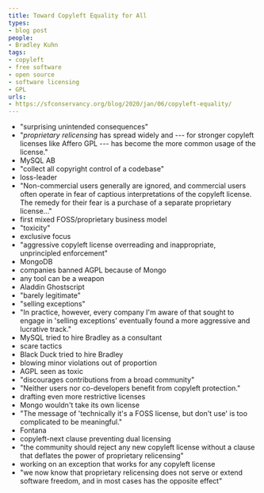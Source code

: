 ```yaml
---
title: Toward Copyleft Equality for All
types:
- blog post
people:
- Bradley Kuhn
tags:
- copyleft
- free software
- open source
- software licensing
- GPL
urls:
- https://sfconservancy.org/blog/2020/jan/06/copyleft-equality/
---
```


- "surprising unintended consequences"
- "_proprietary relicensing_ has spread widely and --- for stronger copyleft licenses like Affero GPL --- has become the more common usage of the license."
- MySQL AB
- "collect all copyright control of a codebase"
- loss-leader
- "Non-commercial users generally are ignored, and commercial users often operate in fear of captious interpretations of the copyleft license.  The remedy for their fear is a purchase of a separate proprietary license..."
- first mixed FOSS/proprietary business model
- "toxicity"
- exclusive focus
- "aggressive copyleft license overreading and inappropriate, unprincipled enforcement"
- MongoDB
- companies banned AGPL because of Mongo
- any tool can be a weapon
- Aladdin Ghostscript
- "barely legitimate"
- "selling exceptions"
- "In practice, however, every company I'm aware of that sought to engage in 'selling exceptions' eventually found a more aggressive and lucrative track."
- MySQL tried to hire Bradley as a consultant
- scare tactics
- Black Duck tried to hire Bradley
- blowing minor violations out of proportion
- AGPL seen as toxic
- "discourages contributions from a broad community"
- "Neither users nor co-developers benefit from copyleft protection."
- drafting even more restrictive licenses
- Mongo wouldn't take its own license
- "The message of 'technically it's a FOSS license, but don't use' is too complicated to be meaningful."
- Fontana
- copyleft-next clause preventing dual licensing
- "the community should reject any new copyleft license without a clause that deflates the power of proprietary relicensing"
- working on an exception that works for any copyleft license
- "we now know that proprietary relicensing does not serve or extend software freedom, and in most cases has the opposite effect"
